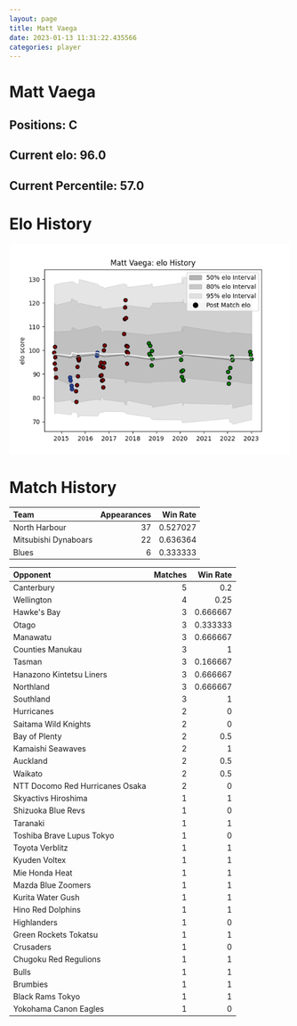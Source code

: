 ```yaml
---  
layout: page  
title: Matt Vaega  
date: 2023-01-13 11:31:22.435566  
categories: player  
---
```

# Matt Vaega

## Positions: C

## Current elo: 96.0

## Current Percentile: 57.0

# Elo History


![elo history](history_MattVaega.png)
# Match History


| Team                 |   Appearances |   Win Rate |
|:---------------------|--------------:|-----------:|
| North Harbour        |            37 |   0.527027 |
| Mitsubishi Dynaboars |            22 |   0.636364 |
| Blues                |             6 |   0.333333 |

| Opponent                        |   Matches |   Win Rate |
|:--------------------------------|----------:|-----------:|
| Canterbury                      |         5 |   0.2      |
| Wellington                      |         4 |   0.25     |
| Hawke's Bay                     |         3 |   0.666667 |
| Otago                           |         3 |   0.333333 |
| Manawatu                        |         3 |   0.666667 |
| Counties Manukau                |         3 |   1        |
| Tasman                          |         3 |   0.166667 |
| Hanazono Kintetsu Liners        |         3 |   0.666667 |
| Northland                       |         3 |   0.666667 |
| Southland                       |         3 |   1        |
| Hurricanes                      |         2 |   0        |
| Saitama Wild Knights            |         2 |   0        |
| Bay of Plenty                   |         2 |   0.5      |
| Kamaishi Seawaves               |         2 |   1        |
| Auckland                        |         2 |   0.5      |
| Waikato                         |         2 |   0.5      |
| NTT Docomo Red Hurricanes Osaka |         2 |   0        |
| Skyactivs Hiroshima             |         1 |   1        |
| Shizuoka Blue Revs              |         1 |   0        |
| Taranaki                        |         1 |   1        |
| Toshiba Brave Lupus Tokyo       |         1 |   0        |
| Toyota Verblitz                 |         1 |   1        |
| Kyuden Voltex                   |         1 |   1        |
| Mie Honda Heat                  |         1 |   1        |
| Mazda Blue Zoomers              |         1 |   1        |
| Kurita Water Gush               |         1 |   1        |
| Hino Red Dolphins               |         1 |   1        |
| Highlanders                     |         1 |   0        |
| Green Rockets Tokatsu           |         1 |   1        |
| Crusaders                       |         1 |   0        |
| Chugoku Red Regulions           |         1 |   1        |
| Bulls                           |         1 |   1        |
| Brumbies                        |         1 |   1        |
| Black Rams Tokyo                |         1 |   1        |
| Yokohama Canon Eagles           |         1 |   0        |